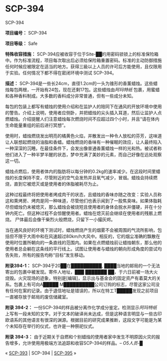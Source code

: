 # SCP-394
                        




SCP-394



**项目编号：** SCP-394

**项目等级：** Safe

**特殊收容措施：** SCP-394应被收容于位于Site-██的用密码锁锁上的标准保险箱中。作为标准流程，项目每次取出后必须给保险箱重置密码。标准的主动防御措施任何时候应被限定在适当的地方。获得三級以上人员的许可后方能使用，且仅限用于实验。任何情况下都不得在密闭环境中测试 SCP-394。

**描述：** SCP-394是一些长24cm，直径1.2cm的一头为锥形的香薰蜡烛。这些蜡烛每包两根，一开始有24包，现在还剩17包。这些蜡烛由*阿玛特纸* 包裹，用蜜蜡和各种香料制成。大多数的香料成分非常普通，但有一些成分未知。

每包的包装上都写有蜡烛的使用介绍和在监护人的陪同下在通风的开放环境中使用的警告。介绍上说明，使用者应侧卧，并把蜡烛的尖头插入耳道，然后让监护人点燃蜡烛。介绍提醒人们注意蜡烛每次燃烧时间不应超过四个小时，并且“请在体内生命能量重组的前后进行冥想”。

使用时，蜡烛燃烧发出明亮的橘黄色火焰，并散发出一种令人放松的芬芳，这味道让人联想起燃烧的油脂和香蜡。蜡烛燃烧的香味有一种催眠的效应，让人最终陷入一种深深的沉睡。在最佳条件下，会发出像普通香薰蜡烛一样的光和热。被试者称他们进入了一种半梦半醒的状态，梦中充满了美妙的元素，而自己好像在远处观察这一切。

蜡烛点燃后，使用者体内的脂肪将以每分钟的0.2kg的速率减少。在这段时间里蜡烛的长度保持不变，尽管附近的空气会发热并且氧气减少，冒烟。蜡烛会持续燃烧，直到它被熄灭或是使用者的体脂被耗尽为止。

这种过程最终将把使用者烤成肉干的状态，且蜡烛的香味亦随之改变：实验人员称这和熏烤房、烤肉是同一种味道，尽管他们也表示闻到了一股焦臭味。如果体脂耗尽但蜡烛仍未被熄灭，那么蜡烛会被烧短且使用者的身体会脱水并僵硬，并在十分钟内死亡。但这种过程不会惊醒使用者。蜡烛在熄灭前会继续在使用者的残骸上燃烧。
尸体最后会像干柴烈火般燃烧，只留下一小撮灰烬。

当在通风良好的环境下测试时，蜡烛燃烧产生的烟雾不会被周围的气流所影响，包括但不限于大雨中和在风速超过80km/h大风中。相反的，它的烟尘准确的飘散在使用时位置所朝向的一条直线的范围内。如果在点燃蜡烛前让蜡烛朝东，那么他的使用者总会躺在这条线的平行线上。试图让使用者与蜡烛的朝向形成角度的尝试均告失败，所有的报告均称“目标”发生移动。

**附录394-1：** SCP-394于20██在██████████, ████当地的邮局的一个无法寄出的包裹中被发现。寄件人地址，███ ███████ ██，于六日前被一场大火烧毁。火灾现场的迹象，特别是[编辑]，显示出与基金会的固定资产有着莫大的关系。包裹上有可向A█████ M██████████公司订购的标志，尽管这家公司没有任何在案的记录。由于退信地址是错误的，所以在特工T█████发现之前项目一直被存放于邮局的废信储藏室。

**附录 394-2：** 一份SCP-394的样品被分离作化学成分鉴定。检测显示*阿玛特纸* 上写有一段未知的文字。对于文本的破译尚未达成，但是这种语言明显与一些古印欧语系的其他语言有很深的渊源。根据目前的研究成果推断，这段文字可能是为某个未知存在举行的仪式，也许是一种祭祀仪式。

**附录 394-3：** 由于近期关于自燃和个别蜡烛的使用者家中发生不明原因火灾的报告增多，允许使用用极端方法追踪和收容SCP-394的样品。– *O5人员-█* 



« [SCP-393](/scp-393) | SCP-394 | [SCP-395](/scp-395) »





                    
